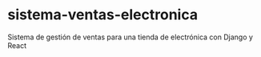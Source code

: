 # sistema-ventas-electronica
Sistema de gestión de ventas para una tienda de electrónica con Django y React
